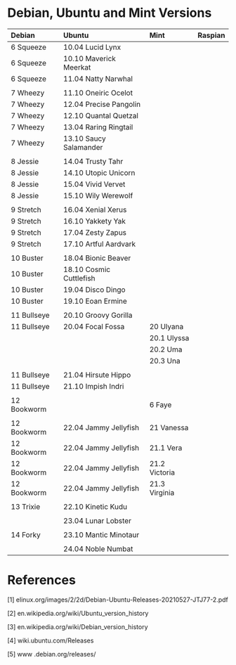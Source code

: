 # Debian, Ubuntu and Mint Versions



| Debian               | Ubuntu                  | Mint                | Raspian              | 
| :------------------- | :---------------------- | :------------------ | :------------------- |
| 6 Squeeze            | 10.04 Lucid Lynx        |                     |                      | 
| 6 Squeeze            | 10.10 Maverick Meerkat  |                     |                      |
| 6 Squeeze            | 11.04 Natty Narwhal     |                     |                      |
|                      |                         |                     |                      |
| 7 Wheezy             | 11.10 Oneiric Ocelot    |                     |                      |
| 7 Wheezy             | 12.04 Precise Pangolin  |                     |                      | 
| 7 Wheezy             | 12.10 Quantal Quetzal   |                     |                      | 
| 7 Wheezy             | 13.04 Raring Ringtail   |                     |                      | 
| 7 Wheezy             | 13.10 Saucy Salamander  |                     |                      |
|                      |                         |                     |                      |
| 8 Jessie             | 14.04 Trusty Tahr       |                     |                      |
| 8 Jessie             | 14.10 Utopic Unicorn    |                     |                      | 
| 8 Jessie             | 15.04 Vivid Vervet      |                     |                      | 
| 8 Jessie             | 15.10 Wily Werewolf     |                     |                      | 
|                      |                         |                     |                      |
| 9 Stretch            | 16.04 Xenial Xerus      |                     |                      | 
| 9 Stretch            | 16.10 Yakkety Yak       |                     |                      | 
| 9 Stretch            | 17.04 Zesty Zapus       |                     |                      | 
| 9 Stretch            | 17.10 Artful Aardvark   |                     |                      | 
|                      |                         |                     |                      |
| 10 Buster            | 18.04 Bionic Beaver     |                     |                      |
| 10 Buster            | 18.10 Cosmic Cuttlefish |                     |                      |
| 10 Buster            | 19.04 Disco Dingo       |                     |                      |
| 10 Buster            | 19.10 Eoan Ermine       |                     |                      |
|                      |                         |                     |                      |
| 11 Bullseye          | 20.10 Groovy Gorilla    |                     |                      |  
| 11 Bullseye          | 20.04 Focal Fossa       | 20	Ulyana           |                      |
|                      |                         | 20.1	Ulyssa         |                      |
|                      |                         | 20.2	Uma            |                      |
|                      |                         | 20.3	Una            |                      |
|                      |                         |                     |                      |
| 11 Bullseye          | 21.04 Hirsute Hippo     |                     |                      |
| 11 Bullseye          | 21.10 Impish Indri      |                     |                      |
|                      |                         |                     |                      |
| 12 Bookworm          |                         | 6 Faye              |                      |
|                      |                         |                     |                      |
| 12 Bookworm          | 22.04 Jammy Jellyfish   | 21 Vanessa          |                      |
| 12 Bookworm          | 22.04 Jammy Jellyfish   | 21.1 Vera           |                      |
| 12 Bookworm          | 22.04 Jammy Jellyfish   | 21.2 Victoria       |                      |
| 12 Bookworm          | 22.04 Jammy Jellyfish   | 21.3 Virginia       |                      |
|                      |                         |                     |                      |
| 13 Trixie	           | 22.10 Kinetic Kudu      |                     |                      |
|                      |                         |                     |                      |
|                      | 23.04 Lunar Lobster     |                     |                      |
|                      |                         |                     |                      |
| 14	Forky	           | 23.10 Mantic Minotaur   |                     |                      |
|                      |                         |                     |                      |
|                      | 24.04 Noble Numbat      |                     |                      |

# References

[1]    elinux.org/images/2/2d/Debian-Ubuntu-Releases-20210527-JTJ77-2.pdf

[2]    en.wikipedia.org/wiki/Ubuntu_version_history

[3]    en.wikipedia.org/wiki/Debian_version_history

[4]    wiki.ubuntu.com/Releases

[5]    www .debian.org/releases/






